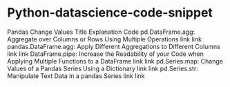 # Python-datascience-code-snippet

Pandas 
Change Values
Title	Explanation	Code
pd.DataFrame.agg: Aggregate over Columns or Rows Using Multiple Operations	link	link
pandas.DataFrame.agg: Apply Different Aggregations to Different Columns	link	link
DataFrame.pipe: Increase the Readability of your Code when Applying Multiple Functions to a DataFrame	link	link
pd.Series.map: Change Values of a Pandas Series Using a Dictionary	link	link
pd.Series.str: Manipulate Text Data in a pandas Series	link	link
